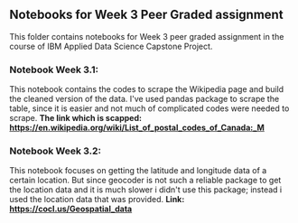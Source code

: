 ## Notebooks for Week 3 Peer Graded assignment
This folder contains notebooks for Week 3 peer graded assignment in the course of IBM Applied Data Science Capstone Project.

### Notebook Week 3.1:
This notebook contains the codes to scrape the Wikipedia page and build the cleaned version of the data. I've used pandas package to scrape the table, since it is easier and  not much of complicated codes were needed to scrape. **The link which is scapped: https://en.wikipedia.org/wiki/List_of_postal_codes_of_Canada:_M**

### Notebook Week 3.2:
This notebook focuses on getting the latitude and longitude data of a certain location. But since geocoder is not such a reliable package to get the location data and it is much slower i didn't use this package; instead i used the location data that was provided. **Link: https://cocl.us/Geospatial_data**
